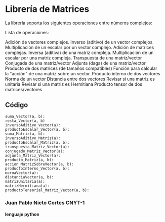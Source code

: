 # Librería de Matrices

La librería soporta los siguientes operaciones entre números complejos:

Lista de operaciones:

Adición de vectores complejos.
Inverso (aditivo) de un vector complejos.
Multiplicación de un escalar por un vector complejo.
Adición de matrices complejas.
Inversa (aditiva) de una matriz compleja.
Multiplicación de un escalar por una matriz compleja.
Transpuesta de una matriz/vector
Conjugada de una matriz/vector
Adjunta (daga) de una matriz/vector
Producto de dos matrices (de tamaños compatibles)
Función para calcular la "acción" de una matriz sobre un vector.
Producto interno de dos vectores
Norma de un vector
Distancia entre dos vectores
Revisar si una matriz es unitaria
Revisar si una matriz es Hermitiana
Producto tensor de dos matrices/vectores
## Código

    suma_Vector(a, b):
    resta_Vector(a, b)
    inversoAditivo_Vector(a):
    productoEscalar_Vector(a, b):
    suma_Matriz(a, b):
    inversoAditivo_Matriz(a):
    productoEscalar_Matriz(a, b):
    transpuesta_Matriz_Vector(a):
    conjugado_Matriz_Vector(a):
    adjunta_Matriz_Vector(a):
    producto_Matriz(a, b):
    accion_MatrizSobreVector(a, b):
    productoInterno_Vector(a, b):
    normaVector(a):
    distanciaVector(a, b):
    matrizUnitaria(a):
    matrizHermitiana(a):
    productoTensorial_Matriz_Vector(a, b):

### Juan Pablo Nieto Cortes CNYT-1
#### lenguaje python